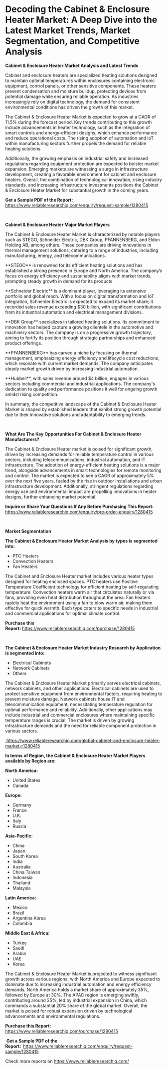<p><h1>Decoding the Cabinet & Enclosure Heater Market: A Deep Dive into the Latest Market Trends, Market Segmentation, and Competitive Analysis</h1></p><p><strong>Cabinet & Enclosure Heater Market Analysis and Latest Trends</strong></p>
<p><p>Cabinet and enclosure heaters are specialized heating solutions designed to maintain optimal temperatures within enclosures containing electronic equipment, control panels, or other sensitive components. These heaters prevent condensation and moisture buildup, protecting devices from potential damage while ensuring reliable operation. As industries increasingly rely on digital technology, the demand for consistent environmental conditions has driven the growth of this market.</p><p>The Cabinet & Enclosure Heater Market is expected to grow at a CAGR of 11.5% during the forecast period. Key trends contributing to this growth include advancements in heater technology, such as the integration of smart controls and energy-efficient designs, which enhance performance and reduce operational costs. The rising adoption of automation and IoT within manufacturing sectors further propels the demand for reliable heating solutions.</p><p>Additionally, the growing emphasis on industrial safety and increased regulations regarding equipment protection are expected to bolster market expansion. Emerging markets are witnessing a surge in infrastructure development, creating a favorable environment for cabinet and enclosure heaters. Overall, the combination of technological innovation, rising industry standards, and increasing infrastructure investments positions the Cabinet & Enclosure Heater Market for substantial growth in the coming years.</p></p>
<p><strong>Get a Sample PDF of the Report:&nbsp;</strong> <a href="https://www.reliableresearchiq.com/enquiry/request-sample/1280415?utm_campaign=3385&utm_medium=2&utm_source=Github&utm_content=ia&utm_term=24032025&utm_id=cabinet-enclosure-heater">https://www.reliableresearchiq.com/enquiry/request-sample/1280415</a></p>
<p>&nbsp;</p>
<p><strong>Cabinet & Enclosure Heater Major Market Players</strong></p>
<p><p>The Cabinet & Enclosure Heater Market is characterized by notable players such as STEGO, Schneider Electric, DBK Group, PFANNENBERG, and Eldon Holding AB, among others. These companies are driving innovations in thermal management solutions, catering to a range of industries, including manufacturing, energy, and telecommunications.</p><p>**STEGO** is renowned for its efficient heating solutions and has established a strong presence in Europe and North America. The company’s focus on energy efficiency and sustainability aligns with market trends, prompting steady growth in demand for its products.</p><p>**Schneider Electric** is a dominant player, leveraging its extensive portfolio and global reach. With a focus on digital transformation and IoT integration, Schneider Electric is expected to expand its market share; it recorded sales revenue exceeding $30 billion, with significant contributions from its industrial automation and electrical management divisions.</p><p>**DBK Group** specializes in tailored heating solutions. Its commitment to innovation has helped capture a growing clientele in the automotive and machinery sectors. The company is on a progressive growth trajectory, aiming to fortify its position through strategic partnerships and enhanced product offerings.</p><p>**PFANNENBERG** has carved a niche by focusing on thermal management, emphasizing energy efficiency and lifecycle cost reductions, which resonate with current market demands. The company anticipates steady market growth driven by increasing industrial automation.</p><p>**Hubbell**, with sales revenue around $4 billion, engages in various sectors including commercial and industrial applications. The company's dedication to quality and performance positions it well for ongoing growth amidst rising competition.</p><p>In summary, the competitive landscape of the Cabinet & Enclosure Heater Market is shaped by established leaders that exhibit strong growth potential due to their innovative solutions and adaptability to emerging trends.</p></p>
<p>&nbsp;</p>
<p><strong>What Are The Key Opportunities For Cabinet & Enclosure Heater Manufacturers?</strong></p>
<p><p>The Cabinet & Enclosure Heater market is poised for significant growth, driven by increasing demands for reliable temperature control in various sectors, including telecommunications, industrial automation, and IT infrastructure. The adoption of energy-efficient heating solutions is a major trend, alongside advancements in smart technologies for remote monitoring and control. The market is expected to see a CAGR of approximately 5% over the next five years, fueled by the rise in outdoor installations and urban infrastructure development. Additionally, stringent regulations regarding energy use and environmental impact are propelling innovations in heater designs, further enhancing market potential.</p></p>
<p><strong>Inquire or Share Your Questions If Any Before Purchasing This Report:</strong> <a href="https://www.reliableresearchiq.com/enquiry/pre-order-enquiry/1280415?utm_campaign=3385&utm_medium=2&utm_source=Github&utm_content=ia&utm_term=24032025&utm_id=cabinet-enclosure-heater">https://www.reliableresearchiq.com/enquiry/pre-order-enquiry/1280415</a></p>
<p>&nbsp;</p>
<p><strong>Market Segmentation</strong></p>
<p><strong>The Cabinet & Enclosure Heater Market Analysis by types is segmented into:</strong></p>
<p><ul><li>PTC Heaters</li><li>Convection Heaters</li><li>Fan Heaters</li></ul></p>
<p><p>The Cabinet and Enclosure Heater market includes various heater types designed for heating enclosed spaces. PTC heaters use Positive Temperature Coefficient technology for efficient heating by self-regulating temperature. Convection heaters warm air that circulates naturally or via fans, providing even heat distribution throughout the area. Fan heaters rapidly heat the environment using a fan to blow warm air, making them effective for quick warmth. Each type caters to specific needs in industrial and commercial applications for optimal climate control.</p></p>
<p><strong>Purchase this Report:&nbsp;</strong><a href="https://www.reliableresearchiq.com/purchase/1280415?utm_campaign=3385&utm_medium=2&utm_source=Github&utm_content=ia&utm_term=24032025&utm_id=cabinet-enclosure-heater">https://www.reliableresearchiq.com/purchase/1280415</a></p>
<p>&nbsp;</p>
<p><strong>The Cabinet & Enclosure Heater Market Industry Research by Application is segmented into:</strong></p>
<p><ul><li>Electrical Cabinets</li><li>Network Cabinets</li><li>Others</li></ul></p>
<p><p>The Cabinet & Enclosure Heater Market primarily serves electrical cabinets, network cabinets, and other applications. Electrical cabinets are used to protect sensitive equipment from environmental factors, requiring heating to prevent moisture damage. Network cabinets house IT and telecommunication equipment, necessitating temperature regulation for optimal performance and reliability. Additionally, other applications may include industrial and commercial enclosures where maintaining specific temperature ranges is crucial. The market is driven by growing infrastructure demands and the need for reliable component protection in various sectors.</p></p>
<p><a href="https://www.reliableresearchiq.com/global-cabinet-and-enclosure-heater-market-r1280415?utm_campaign=3385&utm_medium=2&utm_source=Github&utm_content=ia&utm_term=24032025&utm_id=cabinet-enclosure-heater">&nbsp;https://www.reliableresearchiq.com/global-cabinet-and-enclosure-heater-market-r1280415</a></p>
<p><strong>In terms of Region, the Cabinet & Enclosure Heater Market Players available by Region are:</strong></p>
<p>
    <p> <strong> North America: </strong>
        <ul>
            <li>United States</li>
            <li>Canada</li>
        </ul>
        </p> 
    <p> <strong> Europe: </strong>
        <ul>
            <li>Germany</li>
            <li>France</li>
            <li>U.K.</li>
            <li>Italy</li>
            <li>Russia</li>
        </ul>
        </p> 
    <p> <strong> Asia-Pacific: </strong>
        <ul>
            <li>China</li>
            <li>Japan</li>
            <li>South Korea</li>
            <li>India</li>
            <li>Australia</li>
            <li>China Taiwan</li>
            <li>Indonesia</li>
            <li>Thailand</li>
            <li>Malaysia</li>
        </ul>
        </p> 
    <p> <strong> Latin America: </strong>
        <ul>
            <li>Mexico</li>
            <li>Brazil</li>
            <li>Argentina Korea</li>
            <li>Colombia</li>
        </ul>
        </p> 
    <p> <strong> Middle East & Africa: </strong>
        <ul>
            <li>Turkey</li>
            <li>Saudi</li>
            <li>Arabia</li>
            <li>UAE</li>
            <li>Korea</li>
        </ul>
    </p>
    </p>
<p><p>The Cabinet & Enclosure Heater Market is projected to witness significant growth across various regions, with North America and Europe expected to dominate due to increasing industrial automation and energy efficiency demands. North America holds a market share of approximately 35%, followed by Europe at 30%. The APAC region is emerging swiftly, contributing around 25%, led by industrial expansion in China, which commands a substantial 20% share of the global market. Overall, the market is poised for robust expansion driven by technological advancements and environmental regulations.</p></p>
<p><strong>Purchase this Report: </strong><a href="https://www.reliableresearchiq.com/purchase/1280415?utm_campaign=3385&utm_medium=2&utm_source=Github&utm_content=ia&utm_term=24032025&utm_id=cabinet-enclosure-heater">https://www.reliableresearchiq.com/purchase/1280415</a></p>
<p>&nbsp;<strong>Get a Sample PDF of the Report:&nbsp;&nbsp;</strong><a href="https://www.reliableresearchiq.com/enquiry/request-sample/1280415?utm_campaign=3385&utm_medium=2&utm_source=Github&utm_content=ia&utm_term=24032025&utm_id=cabinet-enclosure-heater">https://www.reliableresearchiq.com/enquiry/request-sample/1280415</a></p>
<p><strong></strong></p>
<p>Check more reports on <a href="https://www.reliableresearchiq.com/?utm_campaign=3385&utm_medium=2&utm_source=Github&utm_content=ia&utm_term=24032025&utm_id=cabinet-enclosure-heater">https://www.reliableresearchiq.com/</a></p>